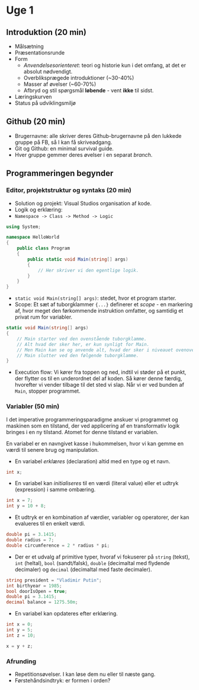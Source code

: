 # Uge 1

## Introduktion (20 min)

- Målsætning
- Præsentationsrunde
- Form
  - _Anvendelsesorienteret_: teori og historie kun i det omfang, at det er absolut nødvendigt.
  - Overbliksprægede introduktioner (~30-40%)
  - Masser af øvelser (~60-70%)
  - Afbryd og stil spørgsmål **løbende** - vent **ikke** til sidst.
- Læringskurven
- Status på udviklingsmiljø

## Github (20 min)

- Brugernavne: alle skriver deres Github-brugernavne på den lukkede gruppe på FB, så I kan få skriveadgang.
- Git og Github: en minimal survival guide.
- Hver gruppe gemmer deres øvelser i en separat _branch_.

## Programmeringen begynder

### Editor, projektstruktur og syntaks (20 min)

- Solution og projekt: Visual Studios organisation af kode.
- Logik og erklæring: 
- `Namespace -> Class -> Method -> Logic`
```csharp
using System;

namespace HelloWorld
{
    public class Program
    {
        public static void Main(string[] args) 
        {
            // Her skriver vi den egentlige logik.
        }
    }
}
```

- `static void Main(string[] args)`: stedet, hvor et program starter.
- Scope: Et sæt af tuborgklammer `{...}` definerer et _scope_ - en markering af, hvor meget den førkommende instruktion omfatter, og samtidig et privat rum for variabler.

```csharp
static void Main(string[] args) 
{
    // Main starter ved den ovenstående tuborgklamme.
    // Alt hvad der sker her, er kun synligt for Main.
    // Men Main kan se og anvende alt, hvad der sker i niveauet ovenover.
    // Main slutter ved den følgende tuborgklamme.
}
```
- Execution flow: Vi kører fra toppen og ned, indtil vi støder på et punkt, der flytter os til en underordnet del af koden. Så kører denne færdig, hvorefter vi vender tilbage til det sted vi slap. Når vi er ved bunden af `Main`, stopper programmet.


### Variabler (50 min)

I det imperative programmeringsparadigme anskuer vi programmet og maskinen som en tilstand, der ved applicering af en transformativ logik bringes i en ny tilstand. Atomet for denne tilstand er variablen.

En variabel er en navngivet kasse i hukommelsen, hvor vi kan gemme en værdi til senere brug og manipulation.

- En variabel _erklæres_ (declaration) altid med en type og et navn.
```csharp
int x;
```

- En variabel kan _initialiseres_ til en værdi (literal value) eller et udtryk (expression) i samme ombæring.
```csharp
int x = 7;
int y = 10 + 8;
```

- Et udtryk er en kombination af værdier, variabler og operatorer, der kan evalueres til en enkelt værdi.
```csharp
double pi = 3.1415;
double radius = 7;
double circumference = 2 * radius * pi;
```

- Der er et udvalg af primitive typer, hvoraf vi fokuserer på `string` (tekst), `int` (heltal), `bool` (sandt/falsk), `double` (decimaltal med flydende decimaler) og `decimal` (decimaltal med faste decimaler).
```csharp
string president = "Vladimir Putin";
int birthyear = 1985;
bool doorIsOpen = true;
double pi = 3.1415;
decimal balance = 1275.50m;
```

- En variabel kan opdateres efter erklæring.
```csharp
int x = 0;
int y = 5;
int z = 10;

x = y + z;
```

### Afrunding

- Repetitionsøvelser. I kan løse dem nu eller til næste gang.
- Førstehåndsindtryk: er formen i orden?